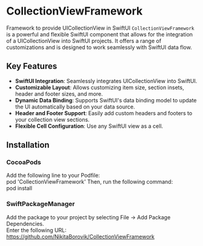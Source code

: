 # CollectionViewFramework
Framework to provide UICollectionView in SwiftUI
`CollectionViewFramework` is a powerful and flexible SwiftUI component that allows for the integration of a UICollectionView into SwiftUI projects.
It offers a range of customizations and is designed to work seamlessly with SwiftUI data flow.

## Key Features

- **SwiftUI Integration**: Seamlessly integrates UICollectionView into SwiftUI.
- **Customizable Layout**: Allows customizing item size, section insets, header and footer sizes, and more.
- **Dynamic Data Binding**: Supports SwiftUI's data binding model to update the UI automatically based on your data source.
- **Header and Footer Support**: Easily add custom headers and footers to your collection view sections.
- **Flexible Cell Configuration**: Use any SwiftUI view as a cell.

## Installation
### CocoaPods
Add the following line to your Podfile:  
pod 'CollectionViewFramework'
Then, run the following command:  
pod install

### SwiftPackageManager
Add the package to your project by selecting File -> Add Package Dependencies.  
Enter the following URL:  
https://github.com/NikitaBorovik/CollectionViewFramework
